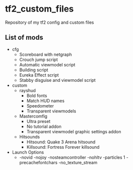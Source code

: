 # tf2_custom_files
Repository of my tf2 config and custom files
## List of mods
* cfg
  * Scoreboard with netgraph
  * Crouch jump script
  * Automatic viewmodel script
  * Building script
  * Eureka Effect script
  * Stabby disguise and viewmodel script
* custom
  * rayshud
	* Bold fonts
	* Match HUD names
	* Speedometer
    * Transparent viewmodels
  * Mastercomfig
    * Ultra preset
    * No tutorial addon
    * Transparent viewmodel graphic settings addon
  * Hitsounds
    * Hitsound: Quake 3 Arena hitsound
    * Killsound: Fortress Forever killsound
* Launch Options
  * -novid -nojoy -nosteamcontroller -nohltv -particles 1 -precachefontchars -no_texture_stream
